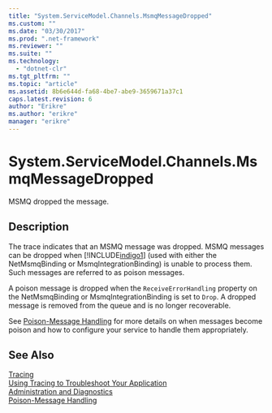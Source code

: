 ```yaml
---
title: "System.ServiceModel.Channels.MsmqMessageDropped"
ms.custom: ""
ms.date: "03/30/2017"
ms.prod: ".net-framework"
ms.reviewer: ""
ms.suite: ""
ms.technology: 
  - "dotnet-clr"
ms.tgt_pltfrm: ""
ms.topic: "article"
ms.assetid: 8b6e644d-fa68-4be7-abe9-3659671a37c1
caps.latest.revision: 6
author: "Erikre"
ms.author: "erikre"
manager: "erikre"
---
```

# System.ServiceModel.Channels.MsmqMessageDropped
MSMQ dropped the message.  
  
## Description  
 The trace indicates that an MSMQ message was dropped. MSMQ messages can be dropped when [!INCLUDE[indigo1](../../../../../includes/indigo1-md.md)] (used with either the NetMsmqBinding or MsmqIntegrationBinding) is unable to process them. Such messages are referred to as poison messages.  
  
 A poison message is dropped when the `ReceiveErrorHandling` property on the NetMsmqBinding or MsmqIntegrationBinding is set to `Drop`. A dropped message is removed from the queue and is no longer recoverable.  
  
 See [Poison-Message Handling](http://go.microsoft.com/fwlink/?LinkID=99546) for more details on when messages become poison and how to configure your service to handle them appropriately.  
  
## See Also  
 [Tracing](../../../../../docs/framework/wcf/diagnostics/tracing/index.md)   
 [Using Tracing to Troubleshoot Your Application](../../../../../docs/framework/wcf/diagnostics/tracing/using-tracing-to-troubleshoot-your-application.md)   
 [Administration and Diagnostics](../../../../../docs/framework/wcf/diagnostics/index.md)   
 [Poison-Message Handling](http://go.microsoft.com/fwlink/?LinkID=99546)
